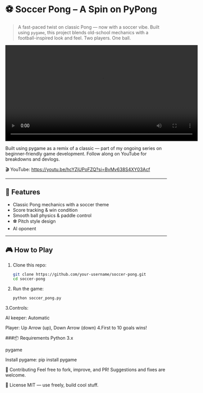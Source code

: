 # ⚽️ Soccer Pong – A Spin on PyPong

> A fast-paced twist on classic Pong — now with a soccer vibe. Built using `pygame`, this project blends old-school mechanics with a football-inspired look and feel. Two players. One ball.
> 
<video width="600" controls>
  <source src="https://res.cloudinary.com/dz22pel2c/video/upload/v1753720524/VideoCompressor_20250728162651360_pnttwz.mp4" type="video/mp4">
  Your browser does not support the video tag.
</video>



Built using pygame as a remix of a classic — part of my ongoing series on beginner-friendly game development. Follow along on YouTube for breakdowns and devlogs.

🎬 YouTube: https://youtu.be/hcYZjUPoFZQ?si=BvMv638S4XY03Acf


---

## 🚀 Features
- Classic Pong mechanics with a soccer theme   
- Score tracking & win condition  
- Smooth ball physics & paddle control  
- ⚽ Pitch style design
- AI oponent

---

## 🎮 How to Play

1. Clone this repo:
   ```bash
   git clone https://github.com/your-username/soccer-pong.git
   cd soccer-pong
2. Run the game:
   ```bash
   python soccer_pong.py
3.Controls:

AI keeper:  Automatic

Player: Up Arrow (up), Down Arrow (down)
4.First to 10 goals wins!

###📦 Requirements
Python 3.x

pygame

Install pygame:
  pip install pygame


🤝 Contributing
Feel free to fork, improve, and PR! Suggestions and fixes are welcome.

📄 License
MIT — use freely, build cool stuff.
